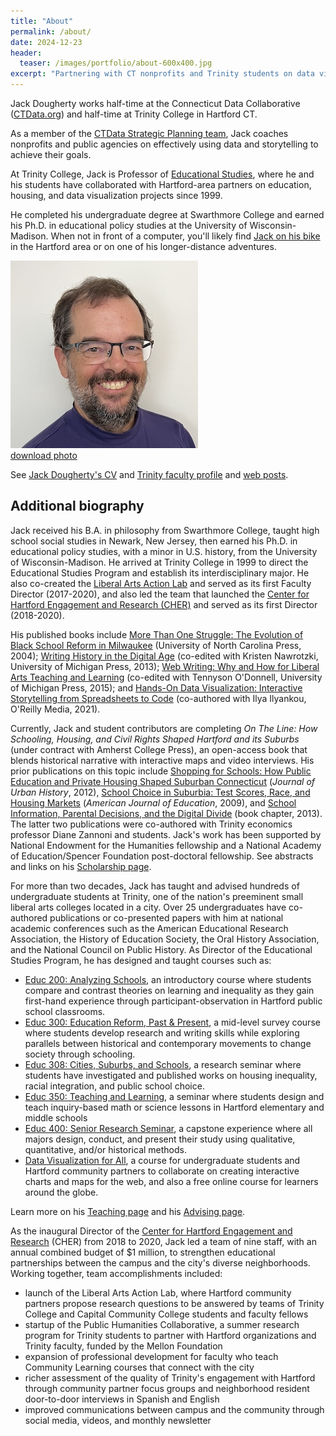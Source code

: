 ```yaml
---
title: "About"
permalink: /about/
date: 2024-12-23
header:
  teaser: /images/portfolio/about-600x400.jpg
excerpt: "Partnering with CT nonprofits and Trinity students on data visualization and storytelling"
---
```

Jack Dougherty works half-time at the Connecticut Data Collaborative ([CTData.org](https://ctdata.org)) and half-time at Trinity College in Hartford CT.

As a member of the [CTData Strategic Planning team](https://ctdata.org/our-team), Jack coaches nonprofits and public agencies on effectively using data and storytelling to achieve their goals.

At Trinity College, Jack is Professor of [Educational Studies](https://trincoll.edu/educ), where he and his students have collaborated with Hartford-area partners on education, housing, and data visualization projects since 1999.

He completed his undergraduate degree at Swarthmore College and earned his Ph.D. in educational policy studies at the University of Wisconsin-Madison. When not in front of a computer, you'll likely find [Jack on his bike](https://jackbikes.org) in the Hartford area or on one of his longer-distance adventures.

![Jack Dougherty photo](/images/portfolio/jackdougherty2023.jpg)    
[download photo](https://jackdougherty.org/images/portfolio/jackdougherty2023.jpg)

See [Jack Dougherty's CV](https://bit.ly/cv-jack-dougherty) and [Trinity faculty profile](https://internet3.trincoll.edu/FacProfiles/default.aspx?fid=1004266&tid=0) and [web posts](https://jackdougherty.org/posts/).

## Additional biography
Jack received his B.A. in philosophy from Swarthmore College, taught high school social studies in Newark, New Jersey, then earned his Ph.D. in educational policy studies, with a minor in U.S. history, from the University of Wisconsin-Madison. He arrived at Trinity College in 1999 to direct the Educational Studies Program and establish its interdisciplinary major. He also co-created the [Liberal Arts Action Lab](https://action-lab.org) and served as its first Faculty Director (2017-2020), and also led the team that launched the [Center for Hartford Engagement and Research (CHER)](https://www.trincoll.edu/cher/) and served as its first Director (2018-2020).

His published books include [More Than One Struggle: The Evolution of Black School Reform in Milwaukee](http://uncpress.unc.edu/books/T-4956.html) (University of North Carolina Press, 2004); [Writing History in the Digital Age](https://muse.jhu.edu/book/27633) (co-edited with Kristen Nawrotzki, University of Michigan Press, 2013); [Web Writing: Why and How for Liberal Arts Teaching and Learning](https://muse.jhu.edu/book/52297) (co-edited with Tennyson O'Donnell, University of Michigan Press, 2015); and [Hands-On Data Visualization: Interactive Storytelling from Spreadsheets to Code](https://handsondataviz.org) (co-authored with Ilya Ilyankou, O'Reilly Media, 2021).

Currently, Jack and student contributors are completing *On The Line: How Schooling, Housing, and Civil Rights Shaped Hartford and its Suburbs* (under contract with Amherst College Press), an open-access book that blends historical narrative with interactive maps and video interviews. His prior publications on this topic include [Shopping for Schools: How Public Education and Private Housing Shaped Suburban Connecticut](https://doi.org/10.1177/0096144211427112) (*Journal of Urban History*, 2012), [School Choice in Suburbia: Test Scores, Race, and Housing Markets](http://digitalrepository.trincoll.edu/cssp_papers/1) (*American Journal of Education*, 2009), and [School Information, Parental Decisions, and the Digital Divide](https://books.google.com/books?id=x9AlDQAAQBAJ&lpg=PR1&pg=PA219) (book chapter, 2013). The latter two publications were co-authored with Trinity economics professor Diane Zannoni and students. Jack's work has been supported by National Endowment for the Humanities fellowship and a National Academy of Education/Spencer Foundation post-doctoral fellowship. See abstracts and links on his [Scholarship page](https://jackdougherty.org/scholarship/).

For more than two decades, Jack has taught and advised hundreds of undergraduate students at Trinity, one of the nation's preeminent small liberal arts colleges located in a city. Over 25 undergraduates have co-authored publications or co-presented papers with him at national academic conferences such as the American Educational Research Association, the History of Education Society, the Oral History Association, and the National Council on Public History. As Director of the Educational Studies Program, he has designed and taught courses such as:

- [Educ 200: Analyzing Schools](https://jackdougherty.org/teaching/#educ-200-analyzing-schools), an introductory course where students compare and contrast theories on learning and inequality as they gain first-hand experience through participant-observation in Hartford public school classrooms.
- [Educ 300: Education Reform, Past & Present](https://jackdougherty.org/teaching/#educ-300-education-reform-past--present), a mid-level survey course where students develop research and writing skills while exploring parallels between historical and contemporary movements to change society through schooling.
- [Educ 308: Cities, Suburbs, and Schools](https://jackdougherty.org/teaching/#educ-308-cities-suburbs-and-schools), a research seminar where students have investigated and published works on housing inequality, racial integration, and public school choice.
- [Educ 350: Teaching and Learning](https://jackdougherty.org/teaching/#educ-350-teaching-and-learning), a seminar where students design and teach inquiry-based math or science lessons in Hartford elementary and middle schools
- [Educ 400: Senior Research Seminar](https://jackdougherty.org/teaching/#educ-400-senior-research-seminar), a capstone experience where all majors design, conduct, and present their study using qualitative, quantitative, and/or historical methods.
- [Data Visualization for All](https://jackdougherty.org/teaching/#data-visualization-for-all), a course for undergraduate students and Hartford community partners to collaborate on creating interactive charts and maps for the web, and also a free online course for learners around the globe.

Learn more on his [Teaching page](https://jackdougherty.org/teaching/) and his [Advising page](https://jackdougherty.org/advising/).

As the inaugural Director of the [Center for Hartford Engagement and Research](https://www.trincoll.edu/cher/) (CHER) from 2018 to 2020, Jack led a team of nine staff, with an annual combined budget of $1 million, to strengthen educational partnerships between the campus and the city's diverse neighborhoods. Working together, team accomplishments included:
- launch of the Liberal Arts Action Lab, where Hartford community partners propose research questions to be answered by teams of Trinity College and Capital Community College students and faculty fellows
- startup of the Public Humanities Collaborative, a summer research program for Trinity students to partner with Hartford organizations and Trinity faculty, funded by the Mellon Foundation
- expansion of professional development for faculty who teach Community Learning courses that connect with the city
- richer assessment of the quality of Trinity's engagement with Hartford through community partner focus groups and neighborhood resident door-to-door interviews in Spanish and English
- improved communications between campus and the community through social media, videos, and monthly newsletter
